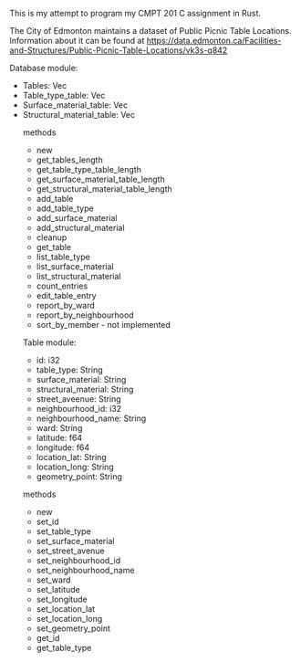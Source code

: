 This is my attempt to program my CMPT 201 C assignment in Rust.

The City of Edmonton maintains a dataset of Public Picnic Table Locations. Information about it can be found at
https://data.edmonton.ca/Facilities-and-Structures/Public-Picnic-Table-Locations/vk3s-q842

Database module:

- Tables: Vec<Table>
- Table_type_table: Vec<String>
- Surface_material_table: Vec<String>
- Structural_material_table: Vec<String>

methods

- new
- get_tables_length
- get_table_type_table_length
- get_surface_material_table_length
- get_structural_material_table_length
- add_table
- add_table_type
- add_surface_material
- add_structural_material
- cleanup
- get_table
- list_table_type
- list_surface_material
- list_structural_material
- count_entries
- edit_table_entry
- report_by_ward
- report_by_neighbourhood
- sort_by_member - not implemented

Table module:

- id: i32
- table_type: String
- surface_material: String
- structural_material: String
- street_aveenue: String
- neighbourhood_id: i32
- neighbourhood_name: String
- ward: String
- latitude: f64
- longitude: f64
- location_lat: String
- location_long: String
- geometry_point: String

methods

- new
- set_id
- set_table_type
- set_surface_material
- set_street_avenue
- set_neighbourhood_id
- set_neighbourhood_name
- set_ward
- set_latitude
- set_longitude
- set_location_lat
- set_location_long
- set_geometry_point
- get_id
- get_table_type
